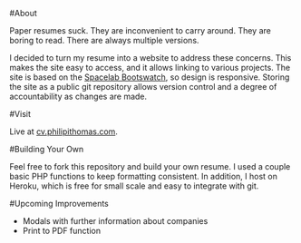 #About


Paper resumes suck. They are inconvenient to carry around. They are boring to read. There are always multiple versions. 

I decided to turn my resume into a website to address these concerns. This makes the site easy to access, and it allows linking to various projects. The site is based on the [Spacelab Bootswatch](http://bootswatch.com/), so design is responsive. Storing the site as a public git repository allows version control and a degree of accountability as changes are made.  

#Visit

Live at [cv.philipithomas.com](http://cv.philipithomas.com).

#Building Your Own

Feel free to fork this repository and build your own resume. I used a couple basic PHP functions to keep formatting consistent. In addition, I host on Heroku, which is free for small scale and easy to integrate with git.

#Upcoming Improvements

* Modals with further information about companies
* Print to PDF function



 
